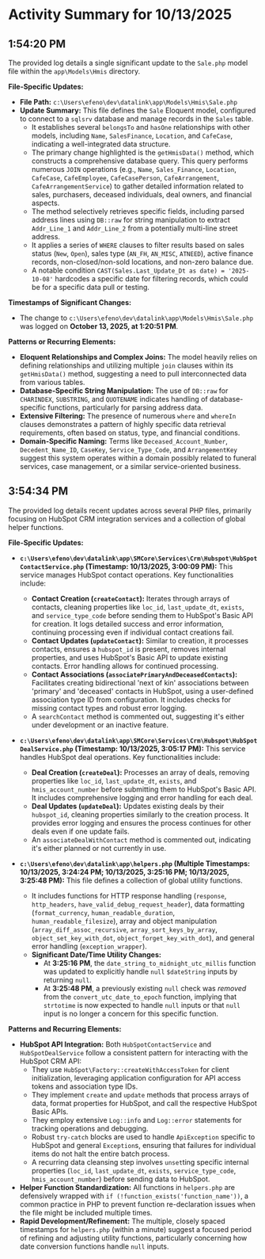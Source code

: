# Activity Summary for 10/13/2025

## 1:54:20 PM
The provided log details a single significant update to the `Sale.php` model file within the `app\Models\Hmis` directory.

**File-Specific Updates:**

*   **File Path:** `c:\Users\efeno\dev\datalink\app\Models\Hmis\Sale.php`
*   **Update Summary:** This file defines the `Sale` Eloquent model, configured to connect to a `sqlsrv` database and manage records in the `Sales` table.
    *   It establishes several `belongsTo` and `hasOne` relationships with other models, including `Name`, `SalesFinance`, `Location`, and `CafeCase`, indicating a well-integrated data structure.
    *   The primary change highlighted is the `getHmisData()` method, which constructs a comprehensive database query. This query performs numerous `JOIN` operations (e.g., `Name`, `Sales_Finance`, `Location`, `CafeCase`, `CafeEmployee`, `CafeCasePerson`, `CafeArrangement`, `CafeArrangementService`) to gather detailed information related to sales, purchasers, deceased individuals, deal owners, and financial aspects.
    *   The method selectively retrieves specific fields, including parsed address lines using `DB::raw` for string manipulation to extract `Addr_Line_1` and `Addr_Line_2` from a potentially multi-line street address.
    *   It applies a series of `WHERE` clauses to filter results based on sales status (`New`, `Open`), sales type (`AN_FH`, `AN_MISC`, `ATNEED`), active finance records, non-closed/non-sold locations, and non-zero balance due.
    *   A notable condition `CAST(Sales.Last_Update_Dt as date) = '2025-10-08'` hardcodes a specific date for filtering records, which could be for a specific data pull or testing.

**Timestamps of Significant Changes:**

*   The change to `c:\Users\efeno\dev\datalink\app\Models\Hmis\Sale.php` was logged on **October 13, 2025, at 1:20:51 PM**.

**Patterns or Recurring Elements:**

*   **Eloquent Relationships and Complex Joins:** The model heavily relies on defining relationships and utilizing multiple `join` clauses within its `getHmisData()` method, suggesting a need to pull interconnected data from various tables.
*   **Database-Specific String Manipulation:** The use of `DB::raw` for `CHARINDEX`, `SUBSTRING`, and `QUOTENAME` indicates handling of database-specific functions, particularly for parsing address data.
*   **Extensive Filtering:** The presence of numerous `where` and `whereIn` clauses demonstrates a pattern of highly specific data retrieval requirements, often based on status, type, and financial conditions.
*   **Domain-Specific Naming:** Terms like `Deceased_Account_Number`, `Decedent_Name_ID`, `CaseKey`, `Service_Type_Code`, and `ArrangementKey` suggest this system operates within a domain possibly related to funeral services, case management, or a similar service-oriented business.

## 3:54:34 PM
The provided log details recent updates across several PHP files, primarily focusing on HubSpot CRM integration services and a collection of global helper functions.

**File-Specific Updates:**

*   **`c:\Users\efeno\dev\datalink\app\SMCore\Services\Crm\Hubspot\HubSpotContactService.php` (Timestamp: 10/13/2025, 3:00:09 PM):** This service manages HubSpot contact operations. Key functionalities include:
    *   **Contact Creation (`createContact`):** Iterates through arrays of contacts, cleaning properties like `loc_id`, `last_update_dt`, `exists`, and `service_type_code` before sending them to HubSpot's Basic API for creation. It logs detailed success and error information, continuing processing even if individual contact creations fail.
    *   **Contact Updates (`updateContact`):** Similar to creation, it processes contacts, ensures a `hubspot_id` is present, removes internal properties, and uses HubSpot's Basic API to update existing contacts. Error handling allows for continued processing.
    *   **Contact Associations (`associatePrimaryAndDeceasedContacts`):** Facilitates creating bidirectional 'next of kin' associations between 'primary' and 'deceased' contacts in HubSpot, using a user-defined association type ID from configuration. It includes checks for missing contact types and robust error logging.
    *   A `searchContact` method is commented out, suggesting it's either under development or an inactive feature.

*   **`c:\Users\efeno\dev\datalink\app\SMCore\Services\Crm\Hubspot\HubSpotDealService.php` (Timestamp: 10/13/2025, 3:05:17 PM):** This service handles HubSpot deal operations. Key functionalities include:
    *   **Deal Creation (`createDeal`):** Processes an array of deals, removing properties like `loc_id`, `last_update_dt`, `exists`, and `hmis_account_number` before submitting them to HubSpot's Basic API. It includes comprehensive logging and error handling for each deal.
    *   **Deal Updates (`updateDeal`):** Updates existing deals by their `hubspot_id`, cleaning properties similarly to the creation process. It provides error logging and ensures the process continues for other deals even if one update fails.
    *   An `associateDealWithContact` method is commented out, indicating it's either planned or not currently in use.

*   **`c:\Users\efeno\dev\datalink\app\helpers.php` (Multiple Timestamps: 10/13/2025, 3:24:24 PM; 10/13/2025, 3:25:16 PM; 10/13/2025, 3:25:48 PM):** This file defines a collection of global utility functions.
    *   It includes functions for HTTP response handling (`response`, `http_headers`, `have_valid_debug_request_header`), data formatting (`format_currency`, `human_readable_duration`, `human_readable_filesize`), array and object manipulation (`array_diff_assoc_recursive`, `array_sort_keys_by_array`, `object_set_key_with_dot`, `object_forget_key_with_dot`), and general error handling (`exception_wrapper`).
    *   **Significant Date/Time Utility Changes:**
        *   At **3:25:16 PM**, the `date_string_to_midnight_utc_millis` function was updated to explicitly handle `null` `$dateString` inputs by returning `null`.
        *   At **3:25:48 PM**, a previously existing `null` check was *removed* from the `convert_utc_date_to_epoch` function, implying that `strtotime` is now expected to handle `null` inputs or that `null` input is no longer a concern for this specific function.

**Patterns and Recurring Elements:**

*   **HubSpot API Integration:** Both `HubSpotContactService` and `HubSpotDealService` follow a consistent pattern for interacting with the HubSpot CRM API:
    *   They use `HubSpot\Factory::createWithAccessToken` for client initialization, leveraging application configuration for API access tokens and association type IDs.
    *   They implement `create` and `update` methods that process arrays of data, format properties for HubSpot, and call the respective HubSpot Basic APIs.
    *   They employ extensive `Log::info` and `Log::error` statements for tracking operations and debugging.
    *   Robust `try-catch` blocks are used to handle `ApiException` specific to HubSpot and general `Exception`s, ensuring that failures for individual items do not halt the entire batch process.
    *   A recurring data cleansing step involves `unset`ting specific internal properties (`loc_id`, `last_update_dt`, `exists`, `service_type_code`, `hmis_account_number`) before sending data to HubSpot.
*   **Helper Function Standardization:** All functions in `helpers.php` are defensively wrapped with `if (!function_exists('function_name'))`, a common practice in PHP to prevent function re-declaration issues when the file might be included multiple times.
*   **Rapid Development/Refinement:** The multiple, closely spaced timestamps for `helpers.php` (within a minute) suggest a focused period of refining and adjusting utility functions, particularly concerning how date conversion functions handle `null` inputs.